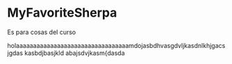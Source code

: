 # MyFavoriteSherpa
Es para cosas del curso

holaaaaaaaaaaaaaaaaaaaaaaaaaaaaaaaaamdojasbdhvasgdvljkasdnlkhjgacsjgdas
kasbdjbasjkld
abajsdvjkasm{dasda
